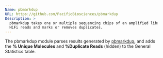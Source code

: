 ```yaml
---
Name: pbmarkdup
URL: https://github.com/PacificBiosciences/pbmarkdup
Description: >
  pbmarkdup takes one or multiple sequencing chips of an amplified libray as
  HiFi reads and marks or removes duplicates.
---
```


The pbmarkdup module parses results generated by
[pbmarkdup](https://github.com/PacificBiosciences/pbmarkdup), and adds the
**% Unique Molecules** and **%Duplicate Reads** (hidden) to the General Statistics
table.
